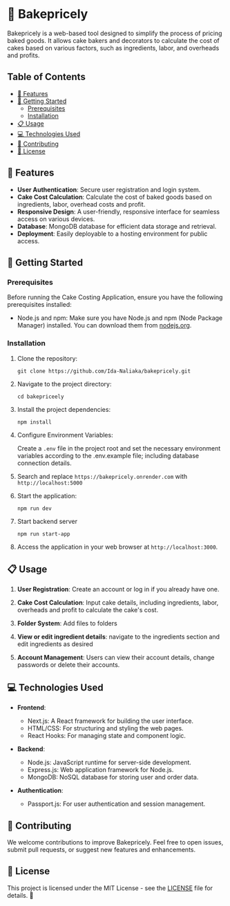 # 🍰 Bakepricely

Bakepricely is a web-based tool designed to simplify the process of pricing baked goods. It allows cake bakers and decorators to calculate the cost of cakes based on various factors, such as ingredients, labor, and overheads and profits.

## Table of Contents

- [🚀 Features](#-features)
- [🏁 Getting Started](#-getting-started)
  - [Prerequisites](#prerequisites)
  - [Installation](#installation)
- [📋 Usage](#-usage)
- [💻 Technologies Used](#-technologies-used)
- [🤝 Contributing](#-contributing)
- [📝 License](#-license)

## 🚀 Features

- **User Authentication**: Secure user registration and login system.
- **Cake Cost Calculation**: Calculate the cost of baked goods based on ingredients, labor, overhead costs and profit.
- **Responsive Design**: A user-friendly, responsive interface for seamless access on various devices.
- **Database**: MongoDB database for efficient data storage and retrieval.
- **Deployment**: Easily deployable to a hosting environment for public access.

## 🏁 Getting Started

### Prerequisites

Before running the Cake Costing Application, ensure you have the following prerequisites installed:

- Node.js and npm: Make sure you have Node.js and npm (Node Package Manager) installed. You can download them from [nodejs.org](https://nodejs.org/).

### Installation

1. Clone the repository:

   ```
   git clone https://github.com/Ida-Naliaka/bakepricely.git
   ```

2. Navigate to the project directory:

   ```
   cd bakepriceely
   ```

3. Install the project dependencies:

   ```
   npm install
   ```

4. Configure Environment Variables:

   Create a `.env` file in the project root and set the necessary environment variables according to the .env.example file; including database connection details.

5. Search and replace `https://bakepricely.onrender.com` with `http://localhost:5000`

6. Start the application:

   ```
   npm run dev
   ```

7. Start backend server

   ```
   npm run start-app
   ```

8. Access the application in your web browser at `http://localhost:3000`.

## 📋 Usage

1. **User Registration**: Create an account or log in if you already have one.

2. **Cake Cost Calculation**: Input cake details, including ingredients, labor, overheads and profit to calculate the cake's cost.
3. **Folder System**: Add files to folders

4. **View or edit ingredient details**: navigate to the ingredients section and edit ingredients as desired

5. **Account Management**: Users can view their account details, change passwords or delete their accounts.

## 💻 Technologies Used

- **Frontend**:

  - Next.js: A React framework for building the user interface.
  - HTML/CSS: For structuring and styling the web pages.
  - React Hooks: For managing state and component logic.

- **Backend**:

  - Node.js: JavaScript runtime for server-side development.
  - Express.js: Web application framework for Node.js.
  - MongoDB: NoSQL database for storing user and order data.

- **Authentication**:
  - Passport.js: For user authentication and session management.

## 🤝 Contributing

We welcome contributions to improve Bakepricely. Feel free to open issues, submit pull requests, or suggest new features and enhancements.

## 📝 License

This project is licensed under the MIT License - see the [LICENSE](LICENSE) file for details. 📄 
